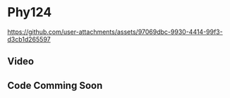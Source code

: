 # Phy124

https://github.com/user-attachments/assets/97069dbc-9930-4414-99f3-d3cb1d265597

## Video

## Code Comming Soon
